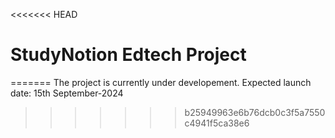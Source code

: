 <<<<<<< HEAD
# StudyNotion Edtech Project
=======
The project is currently under developement.
Expected launch date: 15th September-2024
>>>>>>> b25949963e6b76dcb0c3f5a7550c4941f5ca38e6
